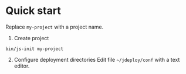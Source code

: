 # Quick start

Replace `my-project` with a project name.

1. Create project
```
bin/js-init my-project
```

2. Configure deployment directories
Edit file `~/jdeploy/conf` with a text editor.



